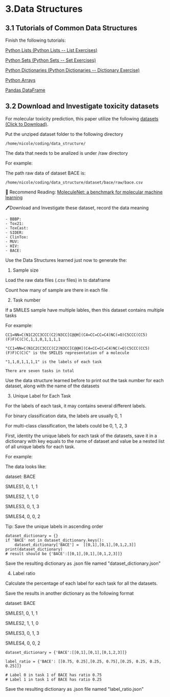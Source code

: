 # 3.Data Structures

## 3.1 Tutorials of Common Data Structures

Finish the following tutorials:

[Python Lists (Python Lists -- List Exercises)](https://www.w3schools.com/python/python_lists.asp)

[Python Sets (Python Sets -- Set Exercises)](https://www.w3schools.com/python/python_sets.asp)

[Python Dictionaries (Python Dictionaries -- Dictionary Exercise)](https://www.w3schools.com/python/python_dictionaries.asp)

[Python Arrays](https://www.w3schools.com/python/python_arrays.asp)

[Pandas DataFrame](https://pandas.pydata.org/pandas-docs/stable/reference/api/pandas.DataFrame.html)


## 3.2 Download and Investigate toxicity datasets
For molecular toxicity prediction, this paper utilize the following [datasets (Click to Download)](https://snap.stanford.edu/gnn-pretrain/data/chem_dataset.zip). 

Put the unziped dataset folder to the following directory 

```
/home/nicole/coding/data_structure/ 
```

The data that needs to be analized is under /raw directory

For example:

The path raw data of dataset BACE is:

```
/home/nicole/coding/data_structure/dataset/bace/raw/bace.csv
```

:book: Recommend Reading: [MoleculeNet: a benchmark for molecular machine
learning](https://pubs.rsc.org/en/content/articlepdf/2018/sc/c7sc02664a)

:pen:Download and Investigate these dataset, record the data meaning
```
- BBBP:
- Tox21:
- ToxCast:
- SIDER:
- ClinTox:
- MUV: 
- HIV:
- BACE:
```

Use the Data Structures learned just now to generate the:

1. Sample size 

Load the raw data files (.csv files) in to dataframe

Count how many of sample are there in each file

2. Task number

If a SMILES sample have multiple lables, then this dataset contains multiple tasks

For example:

```
CC1=NN=C(N1C2CC3CCC(C2)N3CC[C@@H](C4=CC=CC=C4)NC(=O)C5CCC(CC5)(F)F)C(C)C,1,1,0,1,1,1,1

"CC1=NN=C(N1C2CC3CCC(C2)N3CC[C@@H](C4=CC=CC=C4)NC(=O)C5CCC(CC5)(F)F)C(C)C" is the SMILES representation of a molecule

"1,1,0,1,1,1,1" is the labels of each task

There are seven tasks in total
```

Use the data structure learned before to print out the task number for each dataset, along with the name of the datasets

3. Unique Label for Each Task

For the labels of each task, it may contains several different labels.

For binary classification data, the labels are usually 0, 1

For multi-class classification, the labels could be 0, 1, 2, 3

First, identity the unique labels for each task of the datasets, save it in a dictionary with key equals to the name of dataset and value be a nested list of all unique labels for each task. 

For example:

The data looks like:

dataset: BACE

SMILES1, 0, 1, 1

SMILES2, 1, 1, 0

SMILES3, 0, 1, 3

SMILES4, 0, 0, 2

Tip: Save the unique labels in ascending order

```
dataset_dictionary = {}
if 'BACE' not in dataset_dictionary.keys():
    dataset_dictionary['BACE'] =  [[0,1],[0,1],[0,1,2,3]]
print(dataset_dictionary)
# result should be {'BACE':[[0,1],[0,1],[0,1,2,3]]}
```

Save the resulting dictionary as .json file named "dataset_dictionary.json"

4. Label ratio

Calculate the percentage of each label for each task for all the datasets. 

Save the results in another dictionary as the following format

dataset: BACE

SMILES1, 0, 1, 1

SMILES2, 1, 1, 0

SMILES3, 0, 1, 3

SMILES4, 0, 0, 2

```
dataset_dictionary = {'BACE':[[0,1],[0,1],[0,1,2,3]]}

label_ratio = {'BACE': [[0.75, 0.25],[0.25, 0.75],[0.25, 0.25, 0.25, 0.25]]}

# Label 0 in task 1 of BACE has ratio 0.75
# Label 1 in task 1 of BACE has ratio 0.25

```

Save the resulting dictionary as .json file named "label_ratio.json"

